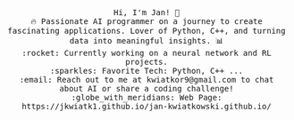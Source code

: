 <p align="center">
  <samp>
    Hi, I'm Jan! 👋 <br>
    🔥 Passionate AI programmer on a journey to create fascinating applications. Lover of Python, C++, and turning data into meaningful insights. 📊  <br>
    :rocket: Currently working on a neural network and RL projects. <br>
    :sparkles: Favorite Tech: Python, C++ ... <br>
    :email:	Reach out to me at kwiatkor9@gmail.com to chat about AI or share a coding challenge! <br>
    :globe_with_meridians: Web Page: https://jkwiatk1.github.io/jan-kwiatkowski.github.io/ <br>
  </samp>
</p>
